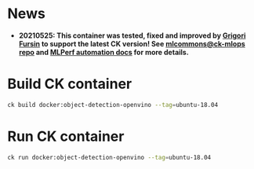 # News 
* **20210525: This container was tested, fixed and improved by [Grigori Fursin](https://cKnowledge.io/@gfursin) to support the latest CK version! 
  See [mlcommons@ck-mlops repo](https://github.com/mlcommons/ck-mlops) and [MLPerf automation docs](https://github.com/mlcommons/ck/blob/master/docs/mlperf-automation/README.md) for more details.**

# Build CK container
```bash
ck build docker:object-detection-openvino --tag=ubuntu-18.04
```

# Run CK container

```bash
ck run docker:object-detection-openvino --tag=ubuntu-18.04
```
